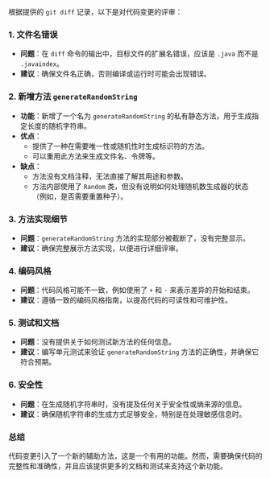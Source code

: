 根据提供的 `git diff` 记录，以下是对代码变更的评审：

### 1. 文件名错误
- **问题**：在 `diff` 命令的输出中，目标文件的扩展名错误，应该是 `.java` 而不是 `.javaindex`。
- **建议**：确保文件名正确，否则编译或运行时可能会出现错误。

### 2. 新增方法 `generateRandomString`
- **功能**：新增了一个名为 `generateRandomString` 的私有静态方法，用于生成指定长度的随机字符串。
- **优点**：
  - 提供了一种在需要唯一性或随机性时生成标识符的方法。
  - 可以重用此方法来生成文件名、令牌等。
- **缺点**：
  - 方法没有文档注释，无法直接了解其用途和参数。
  - 方法内部使用了 `Random` 类，但没有说明如何处理随机数生成器的状态（例如，是否需要重置种子）。

### 3. 方法实现细节
- **问题**：`generateRandomString` 方法的实现部分被截断了，没有完整显示。
- **建议**：确保完整展示方法实现，以便进行详细评审。

### 4. 编码风格
- **问题**：代码风格可能不一致，例如使用了 `+` 和 `-` 来表示差异的开始和结束。
- **建议**：遵循一致的编码风格指南，以提高代码的可读性和可维护性。

### 5. 测试和文档
- **问题**：没有提供关于如何测试新方法的任何信息。
- **建议**：编写单元测试来验证 `generateRandomString` 方法的正确性，并确保它符合预期。

### 6. 安全性
- **问题**：在生成随机字符串时，没有提及任何关于安全性或熵来源的信息。
- **建议**：确保随机字符串的生成方式足够安全，特别是在处理敏感信息时。

### 总结
代码变更引入了一个新的辅助方法，这是一个有用的功能。然而，需要确保代码的完整性和准确性，并且应该提供更多的文档和测试来支持这个新功能。